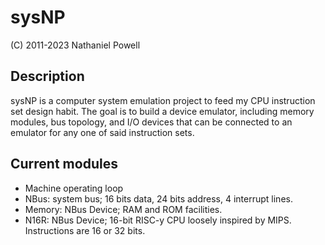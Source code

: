 sysNP
====
(C) 2011-2023 Nathaniel Powell

## Description
sysNP is a computer system emulation project to feed my CPU instruction set design habit. The goal is to build a device emulator, including memory modules, bus topology, and I/O devices that can be connected to an emulator for any one of said instruction sets.

## Current modules
* Machine operating loop
* NBus: system bus; 16 bits data, 24 bits address, 4 interrupt lines.
* Memory: NBus Device; RAM and ROM facilities.
* N16R: NBus Device; 16-bit RISC-y CPU loosely inspired by MIPS. Instructions are 16 or 32 bits.
